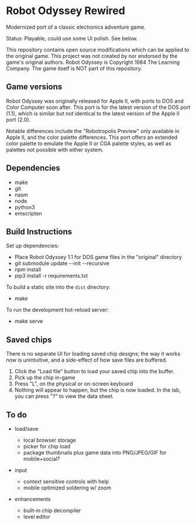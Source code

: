 Robot Odyssey Rewired
=====================

Modernized port of a classic electronics adventure game.

Status: Playable, could use some UI polish. See below.

This repository contains open source modifications which can be applied to the original game. This project was not created by nor endorsed by the game's original authors. Robot Odyssey is Copyright 1984 The Learning Company. The game itself is NOT part of this repository.


Game versions
-------------

Robot Odyssey was originally released for Apple II, with ports to DOS and Color Computer soon after. This port is for the latest version of the DOS port (1.1), which is similar but not identical to the latest version of the Apple II port (2.0).

Notable differences include the "Robotropolis Preview" only available in Apple II, and the color palette differences. This port offers an extended color palette to emulate the Apple II or CGA palette styles, as well as palettes not possible with either system.


Dependencies
------------

- make
- git
- nasm
- node
- python3
- emscripten


Build Instructions
------------------

Set up dependencies:

- Place Robot Odyssey 1.1 for DOS game files in the "original" directory
- git submodule update --init --recursive
- npm install
- pip3 install -r requirements.txt

To build a static site into the `dist` directory:

- make

To run the development hot-reload server:

- make serve


Saved chips
-----------

There is no separate UI for loading saved chip designs; the way it works now is unintuitive, and a side-effect of how save files are buffered.

1. Click the "Load file" button to load your saved chip into the buffer.
2. Pick up the chip in-game
3. Press "L", on the physical or on-screen keyboard
4. Nothing will appear to happen, but the chip is now loaded. In the lab, you can press "?" to view the data sheet.


To do
-----

- load/save
  - local browser storage
  - picker for chip load
  - package thumbnails plus game data into PNG/JPEG/GIF for mobile+social?

- input
  - context sensitive controls with help
  - mobile optimized soldering w/ zoom

- enhancements
  - built-in chip decompiler
  - level editor

